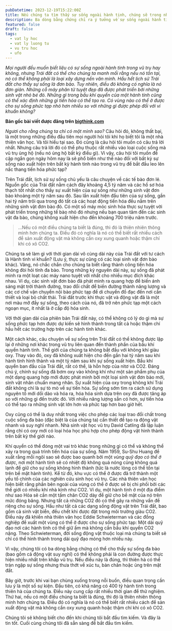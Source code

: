 ```yaml
---
pubDatetime: 2023-12-19T15:22:00Z
title: Nếu chúng ta tìm thấy sự sống ngoài hành tinh, chúng sẽ trong như thế nào?
description: Ba dòng bằng chứng chỉ ra ý tưởng về sự sống ngoài hành tinh phức tạp, đa bào là một cuộc rượt đuổi ngỗng hoang dã. Nhưng chúng ta có đủ thông minh để biết không?
featured: false
draft: false
tags:
  - vat ly hoc
  - vat ly luong tu
  - vu tru hoc
  - ufo
---
```


_Mọi người đều muốn biết liệu có sự sống ngoài hành tinh trong vũ trụ hay không, nhưng Trái đất có thể cho chúng ta manh mối rằng nếu nó tồn tại, nó có thể không phải là loại xây dựng nền văn minh. Hầu hết lịch sử Trái đất cho thấy sự sống là đơn bào. Tuy nhiên, điều đó không có nghĩa là nó đơn giản. Những cỗ máy phân tử tuyệt đẹp đã được phát triển bởi những sinh vật nhỏ bé đó. Những gì trong bầu khí quyển của một hành tinh cũng có thể xác định những gì tiến hóa có thể tạo ra. Có vùng nào có thể ở được cho sự sống phức tạp nhỏ hơn nhiều so với những gì được phép đối với vi khuẩn không?_

**Bản gốc bài viết được đăng trên [bigthink.com](https://bigthink.com/)**

_Ngươi cho rằng chúng ta chỉ có một mình sao?_ Câu hỏi đó, không thất bại, là một trong những điều đầu tiên mọi người hỏi tôi khi họ biết tôi là một nhà thiên văn học. Và tôi hiểu tại sao. Đó cũng là câu hỏi tôi muốn có câu trả lời nhất. Nhưng câu trả lời đó có thể phụ thuộc rất nhiều vào loại cuộc sống mà vũ trụ ủng hộ (nếu nó ủng hộ bất kỳ điều gì). Vì vậy, câu hỏi tôi muốn đề cập ngắn gọn ngày hôm nay là sẽ phổ biến như thế nào đối với bất kỳ sự sống nào xuất hiện trên bất kỳ hành tinh nào trong vũ trụ để bắt đầu leo lên nấc thang tiến hóa phức tạp?

Trên Trái đất, lịch sử sự sống chủ yếu là câu chuyện về các tế bào đơn lẻ. Nguồn gốc của Trái đất nằm cách đây khoảng 4,5 tỷ năm và các hồ sơ hóa thạch tốt nhất cho thấy sự xuất hiện của sự sống như những sinh vật đơn bào khoảng một tỷ năm sau đó. Sau lần xuất hiện đầu tiên của sự sống, gần hai tỷ năm trôi qua trong đó tất cả các hoạt động tiến hóa đều nằm trên những sinh vật đơn bào đó. Có một số máy móc sinh hóa thực sự tuyệt vời phát triển trong những tế bào nhỏ đó nhưng nếu bạn quan tâm đến các sinh vật đa bào, chúng không xuất hiện cho đến khoảng 700 triệu năm trước.

> …Nếu có một điều chúng ta biết là đúng, thì đó là thiên nhiên thông minh hơn chúng ta. Điều đó có nghĩa là nó có thể biết rất nhiều cách để sản xuất động vật mà không cần oxy xung quanh hoặc thậm chí khi có xô CO2.

Chúng ta sẽ làm gì với thời gian dài vô cùng dài này của Trái đất với tư cách là Hành tinh vi khuẩn? (Lưu ý, thực sự cũng có các loại sinh vật đơn bào khác). Vâng, nó chắc chắn cho chúng ta biết rằng thành công tiến hóa không đòi hỏi tính đa bào. Trong những kỷ nguyên dài này, sự sống đã phát minh ra một loạt các máy nano tuyệt vời nhất cho nhiều mục đích khác nhau. Ví dụ, các sinh vật đơn bào đã phát minh ra quang hợp để biến ánh sáng mặt trời thành đường, trao đổi chất để biến đường thành năng lượng và các cơ chế vận chuyển nội bào phức tạp để di chuyển đồ đạc đến nơi cần thiết và loại bỏ chất thải. Trái đất trước khi thực vật và động vật đã là một nơi màu mỡ đầy sự sống, theo cách của nó, đã trở nên phức tạp một cách ngoạn mục, ít nhất là ở cấp độ hóa sinh.

Với thời gian dài của phiên bản Trái đất này, có thể không có lý do gì mà sự sống phức tạp hơn được dự kiến sẽ hình thành trong tất cả hoặc thậm chí hầu hết các trường hợp trên các hành tinh khác.

Một cách khác, câu chuyện về sự sống trên Trái đất có thể không được lặp lại ở những nơi khác trong vũ trụ liên quan đến thành phần của bầu khí quyển hành tinh. Thế giới của chúng ta không bắt đầu với không khí giàu oxy. Thay vào đó, oxy đã không xuất hiện cho đến gần hai tỷ năm sau khi hành tinh hình thành và một tỷ năm sau khi sự sống xuất hiện. Bầu khí quyển ban đầu của Trái đất, rất có thể, là hỗn hợp của nitơ và CO2. Đáng chú ý, chính sự sống đã bơm oxy vào không khí như một sản phẩm phụ của một dạng quang hợp mới được phát minh bởi một loại sinh vật đơn bào mới, sinh vật nhân chuẩn mang nhân. Sự xuất hiện của oxy trong không khí Trái đất không chỉ là sự tò mò về sự tiến hóa. Sự sống sớm tìm ra cách sử dụng nguyên tố mới dồi dào và hóa ra, hóa hóa sinh dựa trên oxy đã được tăng áp so với những gì đến trước đó. Với nhiều năng lượng sẵn có hơn, sự tiến hóa có thể tạo ra những sinh vật lớn hơn và phức tạp hơn bao giờ hết.

Oxy cũng có thể là duy nhất trong việc cho phép các loại trao đổi chất trong cuộc sống đa bào (đặc biệt là của chúng ta) cần thiết để tạo ra động vật nhanh và suy nghĩ nhanh. Nhà sinh vật học vũ trụ David Catling đã lập luận rằng chỉ có oxy mới có loại hóa học phù hợp cho phép động vật hình thành trên bất kỳ thế giới nào.

Khí quyển có thể đóng một vai trò khác trong những gì có thể và không thể xảy ra trong quá trình tiến hóa của sự sống. Năm 1959, Su-Shu Huang đề xuất rằng mỗi ngôi sao sẽ được bao quanh bởi một _vùng quỹ đạo có thể ở được_, nơi một hành tinh sẽ có nhiệt độ không quá nóng cũng không quá lạnh để giữ cho sự sống không hình thành (tức là nước lỏng có thể tồn tại trên bề mặt hành tinh). Kể từ đó, khu vực có thể ở được đã trở thành một yếu tố chính của các nghiên cứu sinh học vũ trụ. Các nhà thiên văn học hiện biết rằng phần bên ngoài của vùng có thể ở được sẽ bị chi phối bởi các thế giới có nhiều khí nhà kính như CO2. Ví dụ, một hành tinh ở một địa điểm như sao Hỏa sẽ cần một tấm chăn CO2 dày để giữ cho bề mặt của nó trên mức đóng băng. Nhưng tất cả những CO2 đó có thể gây ra những vấn đề riêng cho sự sống. Hầu như tất cả các dạng sống động vật trên Trái đất, bao gồm cả sinh vật biển, đều chết khi được đặt trong môi trường giàu CO2. Điều này đã khiến nhà thiên văn học Eddie Schwieterman và các đồng nghiệp đề xuất một vùng có thể ở được cho sự sống phức tạp: Một dải quỹ đạo nơi các hành tinh có thể giữ ấm mà không cần bầu khí quyển CO2 nặng. Theo Schwieterman, đời sống động vật thuộc loại mà chúng ta biết sẽ chỉ có thể hình thành trong dải quỹ đạo mỏng hơn nhiều này.

Vì vậy, chúng tôi có ba dòng bằng chứng có thể cho thấy sự sống đa bào (bao gồm cả động vật suy nghĩ) có thể không phải là con đường được thực hiện nhiều nhất trên khắp vũ trụ. Nếu điều này là đúng, thì thiên hà có thể tràn ngập sự sống nhưng thưa thớt về xúc tu, bàn chân hoặc ủng trên mặt đất.

Bây giờ, trước khi vai bạn chùng xuống trong nỗi buồn, điều quan trọng cần lưu ý là một số sự kiện. Đầu tiên, có khả năng có 400 tỷ hành tinh trong thiên hà của chúng ta. Điều này cung cấp rất nhiều thời gian để thử nghiệm. Thứ hai, nếu có một điều chúng ta biết là đúng, thì đó là thiên nhiên thông minh hơn chúng ta. Điều đó có nghĩa là nó có thể biết rất nhiều cách để sản xuất động vật mà không cần oxy xung quanh hoặc thậm chí khi có xô CO2.

Chúng tôi sẽ không biết cho đến khi chúng tôi bắt đầu tìm kiếm. Và đây là tin tốt. Cuối cùng chúng tôi đã sẵn sàng để bắt đầu tìm kiếm.